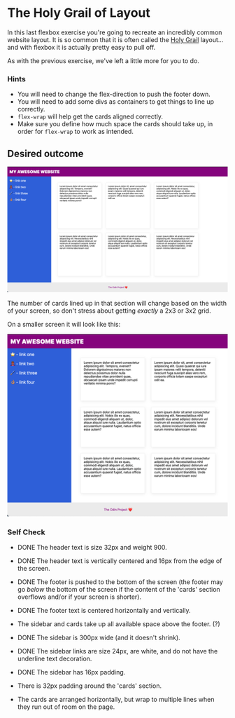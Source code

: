 # The Holy Grail of Layout

In this last flexbox exercise you're going to recreate an incredibly common website layout. It is so common that it is often called the [Holy Grail](https://www.google.com/search?q=holy+grail+layout&tbm=isch&sclient=img) layout... and with flexbox it is actually pretty easy to pull off.

As with the previous exercise, we've left a little more for you to do.

### Hints
- You will need to change the flex-direction to push the footer down.
- You will need to add some divs as containers to get things to line up correctly.
- `flex-wrap` will help get the cards aligned correctly.
-  Make sure you define how much space the cards should take up, in order for `flex-wrap` to work as intended.

## Desired outcome

![desired outcome](./desired-outcome.png)

The number of cards lined up in that section will change based on the width of your screen, so don't stress about getting _exactly_ a 2x3 or 3x2 grid.

On a smaller screen it will look like this:

![smaller](./desired-outcome-smaller.png)

### Self Check
- DONE The header text is size 32px and weight 900.
- DONE The header text is vertically centered and 16px from the edge of the screen.
- DONE The footer is pushed to the bottom of the screen (the footer may go _below_ the bottom of the screen if the content of the 'cards' section overflows and/or if your screen is shorter).
- DONE The footer text is centered horizontally and vertically.

- The sidebar and cards take up all available space above the footer. (?)

- DONE The sidebar is 300px wide (and it doesn't shrink).
- DONE The sidebar links are size 24px, are white, and do not have the underline text decoration.
- DONE The sidebar has 16px padding.
- There is 32px padding around the 'cards' section.
- The cards are arranged horizontally, but wrap to multiple lines when they run out of room on the page.

